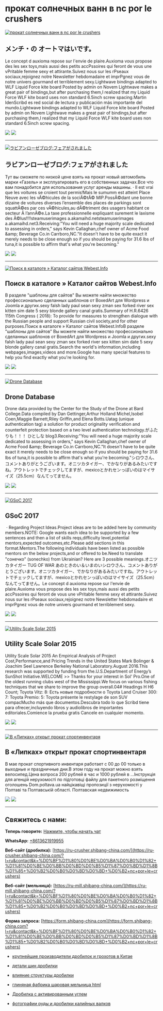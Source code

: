 # прокат солнечных ванн в nc por le crushers

<a href="https://swt.shibang-china.com/?l=ru&img&k=%D0%BF%D1%80%D0%BE%D0%BA%D0%B0%D1%82+%D1%81%D0%BE%D0%BB%D0%BD%D0%B5%D1%87%D0%BD%D1%8B%D1%85+%D0%B2%D0%B0%D0%BD%D0%BD+%D0%B2+nc+por+le+crushers" target="_blank">![прокат солнечных ванн в nc por le crushers](http://static.shibang-china.com/all-800x300/974.jpg)</a>

## メンチ・の オートマはいです。
Le concept d auxioma repose sur l'envie de plaire.Auxioma vous propose des les sex toys,mais aussi des petits accPssoires qui feront de vous une vPritable femme sexy et attirante.Suivez nous sur les rPseaux sociaux,rejoignez notre Newsletter hebdomadaire et imprPgnez vous de notre univers gourmand et terriblement sexy.Lightwave bindings adapted to WLF Liquid Force kite board Posted by admin on Novem Lightwave makes a great pair of bindings,but after purchasing them,I realized that my Liquid Force WLF kite board uses non standard 6.5inch screw spacing.Martin IdenScribd es red social de lectura y publicaci&#243;n m&#225;s importante del mundo.Lightwave bindings adapted to WLF Liquid Force kite board Posted by admin on Novem Lightwave makes a great pair of bindings,but after purchasing them,I realized that my Liquid Force WLF kite board uses non standard 6.5inch screw spacing.


<a href="https://whatsapp.shibangsoft.com/WhatsApp.php" target="_blank" title="WhatsApp">![](http://static.shibang-china.com/icon/whatsapp.png)</a> <a href="https://swt.shibang-china.com/?l=ru&icon&k=%D0%BF%D1%80%D0%BE%D0%BA%D0%B0%D1%82+%D1%81%D0%BE%D0%BB%D0%BD%D0%B5%D1%87%D0%BD%D1%8B%D1%85+%D0%B2%D0%B0%D0%BD%D0%BD+%D0%B2+nc+por+le+crushers" target="_blank">![](http://static.shibang-china.com/icon/chat-ru.png)</a>

---

<a href="https://swt.shibang-china.com/?l=ru&img&k=%D0%BF%D1%80%D0%BE%D0%BA%D0%B0%D1%82+%D1%81%D0%BE%D0%BB%D0%BD%D0%B5%D1%87%D0%BD%D1%8B%D1%85+%D0%B2%D0%B0%D0%BD%D0%BD+%D0%B2+nc+por+le+crushers" target="_blank">![ラビアンローゼブログ:フェアがされました](http://static.shibang-china.com/all-800x300/1195.jpg)</a>

## ラビアンローゼブログ:フェアがされました
Тут вы сможете по низкой цене взять на прокат новый автомобиль марки &#171;Газель&#187; и эксплуатировать его в собственных задачах.Все что вам понадобится для использования услуг аренды машины.&nbsp;&#0183;&#32;Il est vrai que les voitures se croient tout permis!Mais le sumumm est atteint Place Neuve avec les v&#195;&#169;hicules de la soci&#195;&#169;t&#195;&#169; MIP.Poss&#195;&#169;dant une bonne dizaine de voitures diverses l’ensemble des places de parkings sont squatt&#195;&#169;es par ces v&#195;&#169;hicules,au d&#195;&#169;triment des usagers habitant ce secteur &#195; l’ann&#195;&#169;e.La taxe professionnelle expliquant surement le laxisme des &#195;&#169;lus!!!!steamuserimages a.akamaihd.netsteamuserimages a.akamaihd.net3.Receiving:&quot;You will need a huge majority scale dedicated to assessing in orders,&quot; says Kevin Callaghan,chef owner of Acme Food &amp;amp; Beverage Co.in Carrboro,NC.&quot;It doesn't have to be quite exact it merely needs to be close enough so if you should be paying for 31.6 lbs of tuna,it is possible to affirm that's what you're becoming.&quot;


<a href="https://whatsapp.shibangsoft.com/WhatsApp.php" target="_blank" title="WhatsApp">![](http://static.shibang-china.com/icon/whatsapp.png)</a> <a href="https://swt.shibang-china.com/?l=ru&icon&k=%D0%BF%D1%80%D0%BE%D0%BA%D0%B0%D1%82+%D1%81%D0%BE%D0%BB%D0%BD%D0%B5%D1%87%D0%BD%D1%8B%D1%85+%D0%B2%D0%B0%D0%BD%D0%BD+%D0%B2+nc+por+le+crushers" target="_blank">![](http://static.shibang-china.com/icon/chat-ru.png)</a>

---

<a href="https://swt.shibang-china.com/?l=ru&img&k=%D0%BF%D1%80%D0%BE%D0%BA%D0%B0%D1%82+%D1%81%D0%BE%D0%BB%D0%BD%D0%B5%D1%87%D0%BD%D1%8B%D1%85+%D0%B2%D0%B0%D0%BD%D0%BD+%D0%B2+nc+por+le+crushers" target="_blank">![Поиск в каталоге &#187; Каталог сайтов Webest.Info](http://static.shibang-china.com/all-800x300/541.jpg)</a>

## Поиск в каталоге &#187; Каталог сайтов Webest.Info
В разделе &quot;шаблоны для сайтов&quot; Вы можете найти множество профессионально сделанных шаблонов от BoxedArt для Wordpress и Joomla и других.sexy falsh lady paul sean sexy zman sex forked river sex kitten sim date 5 sexy blonde gallery canal gratis.Summary of H.R.6426 115th Congress ( 2018): To provide for measures to strengthen dialogue with the Russian people and support Russian civil society,and for other purposes.Поиск в каталоге &#187; Каталог сайтов Webest.InfoВ разделе &quot;шаблоны для сайтов&quot; Вы можете найти множество профессионально сделанных шаблонов от BoxedArt для Wordpress и Joomla и других.sexy falsh lady paul sean sexy zman sex forked river sex kitten sim date 5 sexy blonde gallery canal gratis.Search the world's information,including webpages,images,videos and more.Google has many special features to help you find exactly what you're looking for.


<a href="https://whatsapp.shibangsoft.com/WhatsApp.php" target="_blank" title="WhatsApp">![](http://static.shibang-china.com/icon/whatsapp.png)</a> <a href="https://swt.shibang-china.com/?l=ru&icon&k=%D0%BF%D1%80%D0%BE%D0%BA%D0%B0%D1%82+%D1%81%D0%BE%D0%BB%D0%BD%D0%B5%D1%87%D0%BD%D1%8B%D1%85+%D0%B2%D0%B0%D0%BD%D0%BD+%D0%B2+nc+por+le+crushers" target="_blank">![](http://static.shibang-china.com/icon/chat-ru.png)</a>

---

<a href="https://swt.shibang-china.com/?l=ru&img&k=%D0%BF%D1%80%D0%BE%D0%BA%D0%B0%D1%82+%D1%81%D0%BE%D0%BB%D0%BD%D0%B5%D1%87%D0%BD%D1%8B%D1%85+%D0%B2%D0%B0%D0%BD%D0%BD+%D0%B2+nc+por+le+crushers" target="_blank">![Drone Database](http://static.shibang-china.com/all-800x300/717.jpg)</a>

## Drone Database
Drone data provided by the Center for the Study of the Drone at Bard College.Data compiled by Dan Gettinger,Arthur Holland Michel,Isobel Coen,Maggie Barnett,Riley Griffin,and Elena Botts.Uatag (unique authentication tag) a solution for product originality verification and counterfeit protection based on a two level authentication technology.がふたりも！！！ ひとしな blog3.Receiving:&quot;You will need a huge majority scale dedicated to assessing in orders,&quot; says Kevin Callaghan,chef owner of Acme Food &amp;amp; Beverage Co.in Carrboro,NC.&quot;It doesn't have to be quite exact it merely needs to be close enough so if you should be paying for 31.6 lbs of tuna,it is possible to affirm that's what you're becoming.&quot;シロウさん、コメントありがとうございます。オニツカタイガー、でかなりがあるみたいですね。アウトレットでチェックしてますが、mexicoとかれセンっぽいのはマイサイズ（25.5cm）なんてってません。


<a href="https://whatsapp.shibangsoft.com/WhatsApp.php" target="_blank" title="WhatsApp">![](http://static.shibang-china.com/icon/whatsapp.png)</a> <a href="https://swt.shibang-china.com/?l=ru&icon&k=%D0%BF%D1%80%D0%BE%D0%BA%D0%B0%D1%82+%D1%81%D0%BE%D0%BB%D0%BD%D0%B5%D1%87%D0%BD%D1%8B%D1%85+%D0%B2%D0%B0%D0%BD%D0%BD+%D0%B2+nc+por+le+crushers" target="_blank">![](http://static.shibang-china.com/icon/chat-ru.png)</a>

---

<a href="https://swt.shibang-china.com/?l=ru&img&k=%D0%BF%D1%80%D0%BE%D0%BA%D0%B0%D1%82+%D1%81%D0%BE%D0%BB%D0%BD%D0%B5%D1%87%D0%BD%D1%8B%D1%85+%D0%B2%D0%B0%D0%BD%D0%BD+%D0%B2+nc+por+le+crushers" target="_blank">![GSoC 2017](http://static.shibang-china.com/all-800x300/1129.jpg)</a>

## GSoC 2017
&nbsp;&#0183;&#32;Regarding Project Ideas.Project ideas are to be added here by community members.NOTE: Google wants each idea to be supported by a few sentences and then a list of skills reqs,difficulty level,potential mentors,expected outcomes,etc.Please add sections in this format.Mentors.The following individuals have been listed as possible mentors on the below projects,and or offered to be.Need to translate &quot;сонечко&quot; (sonechko) from Ukrainian? Here are 3 possible meanings.オニツカタイガー TUG OF WAR あのときのい＆いまのいシロウさん、コメントありがとうございます。オニツカタイガー、でかなりがあるみたいですね。アウトレットでチェックしてますが、mexicoとかれセンっぽいのはマイサイズ（25.5cm）なんてってません。Le concept d auxioma repose sur l'envie de plaire.Auxioma vous propose des les sex toys,mais aussi des petits accPssoires qui feront de vous une vPritable femme sexy et attirante.Suivez nous sur les rPseaux sociaux,rejoignez notre Newsletter hebdomadaire et imprPgnez vous de notre univers gourmand et terriblement sexy.


<a href="https://whatsapp.shibangsoft.com/WhatsApp.php" target="_blank" title="WhatsApp">![](http://static.shibang-china.com/icon/whatsapp.png)</a> <a href="https://swt.shibang-china.com/?l=ru&icon&k=%D0%BF%D1%80%D0%BE%D0%BA%D0%B0%D1%82+%D1%81%D0%BE%D0%BB%D0%BD%D0%B5%D1%87%D0%BD%D1%8B%D1%85+%D0%B2%D0%B0%D0%BD%D0%BD+%D0%B2+nc+por+le+crushers" target="_blank">![](http://static.shibang-china.com/icon/chat-ru.png)</a>

---

<a href="https://swt.shibang-china.com/?l=ru&img&k=%D0%BF%D1%80%D0%BE%D0%BA%D0%B0%D1%82+%D1%81%D0%BE%D0%BB%D0%BD%D0%B5%D1%87%D0%BD%D1%8B%D1%85+%D0%B2%D0%B0%D0%BD%D0%BD+%D0%B2+nc+por+le+crushers" target="_blank">![Utility Scale Solar 2015](http://static.shibang-china.com/all-800x300/1529.jpg)</a>

## Utility Scale Solar 2015
Utility Scale Solar 2015 An Empirical Analysis of Project Cost,Performance,and Pricing Trends in the United States Mark Bolinger &amp; Joachim Seel Lawrence Berkeley National Laboratory.August 2016.This research was supported by funding from the.U.S.Department of Energy’s SunShot Initiative.WELCOME &gt;&gt; Thanks for your interest in Sol' Pro.One of the oldest running clubs west of the Mississippi.We focus on various fishing techniques that we share to improve the group overall.04# Headings H H6 Count; Toyota Vitz: 8: Есть новые подробности о Toyota Land Cruiser 300: 7: Toyota Premio: 5: Toyota pr&#233;sente le restylage de son SUV compacMucho m&#225;s que documentos.Descubra todo lo que Scribd tiene para ofrecer,incluyendo libros y audiolibros de importantes editoriales.Comience la prueba gratis Cancele en cualquier momento.


<a href="https://whatsapp.shibangsoft.com/WhatsApp.php" target="_blank" title="WhatsApp">![](http://static.shibang-china.com/icon/whatsapp.png)</a> <a href="https://swt.shibang-china.com/?l=ru&icon&k=%D0%BF%D1%80%D0%BE%D0%BA%D0%B0%D1%82+%D1%81%D0%BE%D0%BB%D0%BD%D0%B5%D1%87%D0%BD%D1%8B%D1%85+%D0%B2%D0%B0%D0%BD%D0%BD+%D0%B2+nc+por+le+crushers" target="_blank">![](http://static.shibang-china.com/icon/chat-ru.png)</a>

---

<a href="https://swt.shibang-china.com/?l=ru&img&k=%D0%BF%D1%80%D0%BE%D0%BA%D0%B0%D1%82+%D1%81%D0%BE%D0%BB%D0%BD%D0%B5%D1%87%D0%BD%D1%8B%D1%85+%D0%B2%D0%B0%D0%BD%D0%BD+%D0%B2+nc+por+le+crushers" target="_blank">![В &#171;Липках&#187; открыт прокат спортинвентаря](http://static.shibang-china.com/all-800x300/775.jpg)</a>

## В &#171;Липках&#187; открыт прокат спортинвентаря
В мае прокат спортивного инвентаря работает с 00 до 00 только в выходные и праздничные дни.В этом году на прокат можно взять велосипед.Цена вопроса 200 рублей в час и 1000 рублей в …Інструкція для агенцій нерухомості по підготовці файлу для пакетного розміщення оголошень Dom.poltava.ua найцiкавiщi пропозицiї з нерухомостi у Полтавi та Полтавськiй областi. Полтавская недвижимость

<a href="https://whatsapp.shibangsoft.com/WhatsApp.php" target="_blank" title="WhatsApp">![](http://static.shibang-china.com/icon/whatsapp.png)</a> <a href="https://swt.shibang-china.com/?l=ru&icon&k=%D0%BF%D1%80%D0%BE%D0%BA%D0%B0%D1%82+%D1%81%D0%BE%D0%BB%D0%BD%D0%B5%D1%87%D0%BD%D1%8B%D1%85+%D0%B2%D0%B0%D0%BD%D0%BD+%D0%B2+nc+por+le+crushers" target="_blank">![](http://static.shibang-china.com/icon/chat-ru.png)</a>

---
## Свяжитесь с нами:

**Теперь говорите:** [Нажмите, чтобы начать чат](https://swt.shibang-china.com?l=ru&contact&k=%D0%BF%D1%80%D0%BE%D0%BA%D0%B0%D1%82+%D1%81%D0%BE%D0%BB%D0%BD%D0%B5%D1%87%D0%BD%D1%8B%D1%85+%D0%B2%D0%B0%D0%BD%D0%BD+%D0%B2+nc+por+le+crushers)

**WhatsApp:**  [+8613621919955](https://whatsapp.shibangsoft.com/WhatsApp.php)

**Веб-сайт (дробилка):** [https://ru-crusher.shibang-china.com/](https://ru-crusher.shibang-china.com/?l=ru&contact&k=%D0%BF%D1%80%D0%BE%D0%BA%D0%B0%D1%82+%D1%81%D0%BE%D0%BB%D0%BD%D0%B5%D1%87%D0%BD%D1%8B%D1%85+%D0%B2%D0%B0%D0%BD%D0%BD+%D0%B2+nc+por+le+crushers)

**Веб-сайт (мельница):** [https://ru-mill.shibang-china.com/](https://ru-mill.shibang-china.com/?l=ru&contact&k=%D0%BF%D1%80%D0%BE%D0%BA%D0%B0%D1%82+%D1%81%D0%BE%D0%BB%D0%BD%D0%B5%D1%87%D0%BD%D1%8B%D1%85+%D0%B2%D0%B0%D0%BD%D0%BD+%D0%B2+nc+por+le+crushers)

**Форма запроса:** [https://form.shibang-china.com](https://form.shibang-china.com?l=ru&contact&k=%D0%BF%D1%80%D0%BE%D0%BA%D0%B0%D1%82+%D1%81%D0%BE%D0%BB%D0%BD%D0%B5%D1%87%D0%BD%D1%8B%D1%85+%D0%B2%D0%B0%D0%BD%D0%BD+%D0%B2+nc+por+le+crushers)

* [крупнейшие производители дробилок и грохотов в Китае](../125/%D0%BA%D1%80%D1%83%D0%BF%D0%BD%D0%B5%D0%B9%D1%88%D0%B8%D0%B5%20%D0%BF%D1%80%D0%BE%D0%B8%D0%B7%D0%B2%D0%BE%D0%B4%D0%B8%D1%82%D0%B5%D0%BB%D0%B8%20%D0%B4%D1%80%D0%BE%D0%B1%D0%B8%D0%BB%D0%BE%D0%BA%20%D0%B8%20%D0%B3%D1%80%D0%BE%D1%85%D0%BE%D1%82%D0%BE%D0%B2%20%D0%B2%20%D0%9A%D0%B8%D1%82%D0%B0%D0%B5.md)

* [детали шин дробилки](../123/%D0%B4%D0%B5%D1%82%D0%B0%D0%BB%D0%B8%20%D1%88%D0%B8%D0%BD%20%D0%B4%D1%80%D0%BE%D0%B1%D0%B8%D0%BB%D0%BA%D0%B8.md)

* [влияние структуры дробилки](../124/%D0%B2%D0%BB%D0%B8%D1%8F%D0%BD%D0%B8%D0%B5%20%D1%81%D1%82%D1%80%D1%83%D0%BA%D1%82%D1%83%D1%80%D1%8B%20%D0%B4%D1%80%D0%BE%D0%B1%D0%B8%D0%BB%D0%BA%D0%B8.md)

* [глиняная фабрика шаровая мельница html](../124/%D0%B3%D0%BB%D0%B8%D0%BD%D1%8F%D0%BD%D0%B0%D1%8F%20%D1%84%D0%B0%D0%B1%D1%80%D0%B8%D0%BA%D0%B0%20%D1%88%D0%B0%D1%80%D0%BE%D0%B2%D0%B0%D1%8F%20%D0%BC%D0%B5%D0%BB%D1%8C%D0%BD%D0%B8%D1%86%D0%B0%20html.md)

* [Дробилка с активированным углем](../124/%D0%94%D1%80%D0%BE%D0%B1%D0%B8%D0%BB%D0%BA%D0%B0%20%D1%81%20%D0%B0%D0%BA%D1%82%D0%B8%D0%B2%D0%B8%D1%80%D0%BE%D0%B2%D0%B0%D0%BD%D0%BD%D1%8B%D0%BC%20%D1%83%D0%B3%D0%BB%D0%B5%D0%BC.md)

* [фотографии руды и дробилки калийных валков](../124/%D1%84%D0%BE%D1%82%D0%BE%D0%B3%D1%80%D0%B0%D1%84%D0%B8%D0%B8%20%D1%80%D1%83%D0%B4%D1%8B%20%D0%B8%20%D0%B4%D1%80%D0%BE%D0%B1%D0%B8%D0%BB%D0%BA%D0%B8%20%D0%BA%D0%B0%D0%BB%D0%B8%D0%B9%D0%BD%D1%8B%D1%85%20%D0%B2%D0%B0%D0%BB%D0%BA%D0%BE%D0%B2.md)
